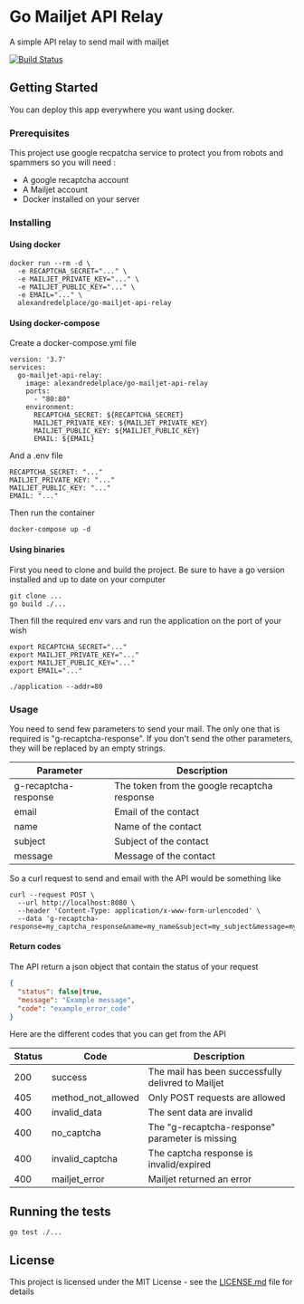 # Go Mailjet API Relay

A simple API relay to send mail with mailjet

[![Build Status](https://travis-ci.com/adelplace/go-mailjet-api-relay.svg?branch=master)](https://travis-ci.com/adelplace/go-mailjet-api-relay)

## Getting Started

You can deploy this app everywhere you want using docker. 

### Prerequisites

This project use google recpatcha service to protect you from robots and spammers so you will need :
- A google recaptcha account
- A Mailjet account
- Docker installed on your server

### Installing

#### Using docker

```
docker run --rm -d \
  -e RECAPTCHA_SECRET="..." \
  -e MAILJET_PRIVATE_KEY="..." \
  -e MAILJET_PUBLIC_KEY="..." \
  -e EMAIL="..." \
  alexandredelplace/go-mailjet-api-relay
```

#### Using docker-compose

Create a docker-compose.yml file

```docker-compose
version: '3.7'
services:
  go-mailjet-api-relay:
    image: alexandredelplace/go-mailjet-api-relay
    ports:
      - "80:80"
    environment:
      RECAPTCHA_SECRET: ${RECAPTCHA_SECRET}
      MAILJET_PRIVATE_KEY: ${MAILJET_PRIVATE_KEY}
      MAILJET_PUBLIC_KEY: ${MAILJET_PUBLIC_KEY}
      EMAIL: ${EMAIL}
```

And a .env file

```
RECAPTCHA_SECRET: "..."
MAILJET_PRIVATE_KEY: "..."
MAILJET_PUBLIC_KEY: "..."
EMAIL: "..."
```

Then run the container

```
docker-compose up -d
```

#### Using binaries

First you need to clone and build the project. Be sure to have a go version installed and up to date on your computer

```
git clone ...
go build ./...
```

Then fill the required env vars and run the application on the port of your wish

```
export RECAPTCHA_SECRET="..."
export MAILJET_PRIVATE_KEY="..."
export MAILJET_PUBLIC_KEY="..."
export EMAIL="..."

./application --addr=80
```

### Usage

You need to send few parameters to send your mail. 
The only one that is required is "g-recaptcha-response". If you don't send the other parameters, they will be replaced by an empty strings.

| Parameter | Description |
| --------- | ----------- |
| g-recaptcha-response | The token from the google recaptcha response |
| email | Email of the contact |
| name | Name of the contact |
| subject | Subject of the contact |
| message | Message of the contact |

So a curl request to send and email with the API would be something like

```
curl --request POST \
  --url http://localhost:8080 \
  --header 'Content-Type: application/x-www-form-urlencoded' \
  --data 'g-recaptcha-response=my_captcha_response&name=my_name&subject=my_subject&message=my_message&email=my_email'
```

#### Return codes

The API return a json object that contain the status of your request

```json
{
  "status": false|true,
  "message": "Example message",
  "code": "example_error_code"
}
```

Here are the different codes that you can get from the API

| Status | Code    | Description |
| ------ | ------- | ----------- |
| 200    | success | The mail has been successfully delivred to Mailjet |
| 405    | method_not_allowed | Only POST requests are allowed |
| 400    | invalid_data | The sent data are invalid |
| 400    | no_captcha | The "g-recaptcha-response" parameter is missing |
| 400    | invalid_captcha | The captcha response is invalid/expired |
| 400    | mailjet_error | Mailjet returned an error |

## Running the tests

```
go test ./...
```

## License

This project is licensed under the MIT License - see the [LICENSE.md](LICENSE.md) file for details
